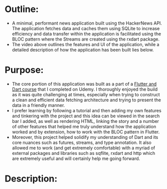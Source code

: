 # Outline:
- A minimal, performant news application built using the HackerNews API. The application fetches data and caches them using SQLite to increase efficiency and data transfer within the application is facilitated using the BLOC pattern where the Streams are created using the rxdart package. 
- The video above outlines the features and UI of the application, while a detailed description of how the application has been built lies below. 

# Purpose:
- The core portion of this application was built as a part of a [Flutter and Dart course](https://www.udemy.com/course/dart-and-flutter-the-complete-developers-guide/) that I completed on Udemy. I thoroughly enjoyed the build as it was quite challenging at times, especially when trying to construct a clean and efficient data fetching architecture and trying to present the data in a friendly manner. 
- I prefer learning by following a tutorial and then adding my own features and tinkering with the project and this idea can be viewed in the search bar I added, as well as rendering HTML, linking the story and a number of other features that helped me truly understand how the application worked and by extension, how to work with the BLOC pattern in Flutter. 
- Moreover, this project helped solidify my understanding of Dart and its core nuances such as futures, streams, and type annotation. It also allowed me to work (and get extremely comfortable) with a myriad of external packages and libraries such as sqflite, rxdart and http which are extremely useful and will certainly help me going forward.

# Description: